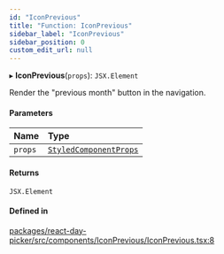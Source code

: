 ```yaml
---
id: "IconPrevious"
title: "Function: IconPrevious"
sidebar_label: "IconPrevious"
sidebar_position: 0
custom_edit_url: null
---
```


▸ **IconPrevious**(`props`): `JSX.Element`

Render the "previous month" button in the navigation.

#### Parameters

| Name | Type |
| :------ | :------ |
| `props` | [`StyledComponentProps`](../types/StyledComponentProps) |

#### Returns

`JSX.Element`

#### Defined in

[packages/react-day-picker/src/components/IconPrevious/IconPrevious.tsx:8](https://github.com/gpbl/react-day-picker/blob/b5db746c/packages/react-day-picker/src/components/IconPrevious/IconPrevious.tsx#L8)
